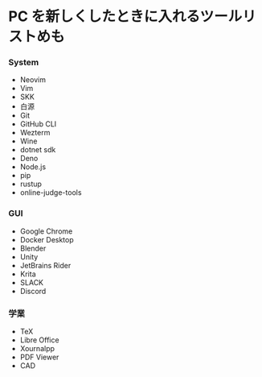 # PC を新しくしたときに入れるツールリストめも

### System

- Neovim
- Vim
- SKK
- 白源
- Git
- GitHub CLI
- Wezterm
- Wine
- dotnet sdk
- Deno
- Node.js
- pip
- rustup
- online-judge-tools

### GUI

- Google Chrome
- Docker Desktop
- Blender
- Unity
- JetBrains Rider
- Krita
- SLACK
- Discord

### 学業

- TeX
- Libre Office
- Xournalpp
- PDF Viewer
- CAD

